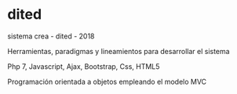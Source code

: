 # dited
sistema crea - dited - 2018

Herramientas, paradigmas y lineamientos para desarrollar el sistema

Php 7, Javascript, Ajax, Bootstrap, Css, HTML5

Programación orientada a objetos empleando el modelo MVC
